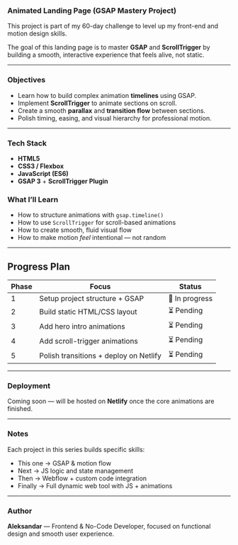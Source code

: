 ### Animated Landing Page (GSAP Mastery Project)
This project is part of my 60-day challenge to level up my front-end and motion design skills.

The goal of this landing page is to master **GSAP** and **ScrollTrigger** by building a smooth, interactive experience that feels alive, not static.

---

### Objectives

- Learn how to build complex animation **timelines** using GSAP.
- Implement **ScrollTrigger** to animate sections on scroll.
- Create a smooth **parallax** and **transition flow** between sections.
- Polish timing, easing, and visual hierarchy for professional motion.

---

### Tech Stack
- **HTML5**
- **CSS3 / Flexbox**
- **JavaScript (ES6)**
- **GSAP 3** + **ScrollTrigger Plugin**

### What I’ll Learn
- How to structure animations with `gsap.timeline()`
- How to use `ScrollTrigger` for scroll-based animations
- How to create smooth, fluid visual flow
- How to make motion *feel* intentional — not random

---

## Progress Plan
| Phase | Focus | Status |
|-------|--------|--------|
| 1 | Setup project structure + GSAP         | 🔄 In progress |
| 2 | Build static HTML/CSS layout           | ⏳ Pending |
| 3 | Add hero intro animations              | ⏳ Pending |
| 4 | Add scroll-trigger animations          | ⏳ Pending |
| 5 | Polish transitions + deploy on Netlify | ⏳ Pending |

---

### Deployment

Coming soon — will be hosted on **Netlify** once the core animations are finished.

---

### Notes

Each project in this series builds specific skills:
- This one → GSAP & motion flow
- Next → JS logic and state management
- Then → Webflow + custom code integration
- Finally → Full dynamic web tool with JS + animations

---

### Author
**Aleksandar** — Frontend & No-Code Developer, focused on functional design and smooth user experience.
